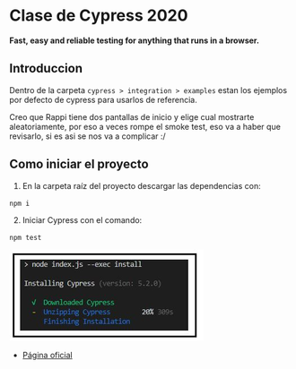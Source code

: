 # Clase de Cypress 2020
**Fast, easy and reliable testing for anything that runs in a browser.**
## Introduccion
Dentro de la carpeta ```cypress > integration > examples``` estan los ejemplos por defecto de cypress para usarlos de referencia.


Creo que Rappi tiene dos pantallas de inicio y elige cual mostrarte aleatoriamente, por eso a veces rompe el smoke test, eso va a haber que revisarlo, si es asi se nos va a complicar :/

## Como iniciar el proyecto
1. En la carpeta raíz del proyecto descargar las dependencias con:
```
npm i
```
 
2. Iniciar Cypress con el comando:
```
npm test
```

![pantalla_uno](./readme_images/readme_1.JPG)
- [Página oficial](https://www.cypress.io/)